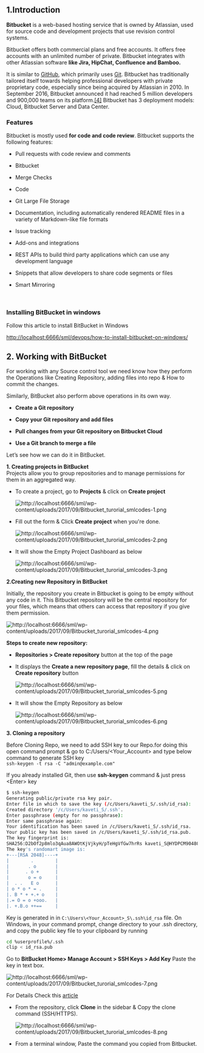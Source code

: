 ## **1.Introduction**

**Bitbucket** is a web-based hosting service that is owned by
Atlassian, used for source code and development projects that use revision
control systems.

Bitbucket offers both commercial plans and free accounts. It offers free
accounts with an unlimited number of private. Bitbucket integrates with other
Atlassian software **like Jira, HipChat, Confluence and Bamboo.**


It is similar to [GitHub](https://en.wikipedia.org/wiki/GitHub), which primarily
uses [Git](https://en.wikipedia.org/wiki/Git_(software)). Bitbucket has
traditionally tailored itself towards helping professional developers with
private proprietary code, especially since being acquired by Atlassian in
2010. In September 2016, Bitbucket announced it had reached 5 million developers
and 900,000 teams on its
platform.[[4]](https://en.wikipedia.org/wiki/Bitbucket#cite_note-4) Bitbucket
has 3 deployment models: Cloud, Bitbucket Server and Data Center.

 

### **Features**

Bitbucket is mostly used **for code and code review**. Bitbucket supports the
following features:

-   Pull requests with code review and comments

-   Bitbucket

-   Merge Checks

-   Code

-   Git Large File Storage

-   Documentation, including automatically rendered README files in a variety of
    Markdown-like file formats

-   Issue tracking

-   Add-ons and integrations

-   REST APIs to build third party applications which can use any development
    language

-   Snippets that allow developers to share code segments or files

-   Smart Mirroring

 

### **Installing BitBucket in windows**

Follow this article to install BitBucket in Windows

<http://localhost:6666/sml/devops/how-to-install-bitbucket-on-windows/>
 

## **2. Working with BitBucket**
 
For working with any Source control tool we need know how they perform the
Operations like Creating Repository, adding files into repo & How to commit the
changes.
 

Similarly, BitBucket also perform above operations in its own way.

-   **Create a Git repository**

-   **Copy your Git repository and add files**

-   **Pull changes from your Git repository on Bitbucket Cloud**

-   **Use a Git branch to merge a file**  



Let’s see how we can do it in BitBucket.


**1. Creating projects in BitBucket**  
Projects allow you to group repositories and to manage permissions for them in
an aggregated way.

-   To create a project, go to **Projects** & click on **Create project**

    ![http://localhost:6666/sml/wp-content/uploads/2017/09/Bitbucket_turorial_smlcodes-1.png](media/6cfe334bdaf7bd91150bd34847476c59.png)
 

-   Fill out the form & Click **Create project** when you're done.

    ![http://localhost:6666/sml/wp-content/uploads/2017/09/Bitbucket_turorial_smlcodes-2.png](media/65cde087b4b38387010a9864b2b59e42.png)
 
-   It will show the Empty Project Dashboard as below

    ![http://localhost:6666/sml/wp-content/uploads/2017/09/Bitbucket_turorial_smlcodes-3.png](media/896960fcd47a638803a59c96276c80d2.png)
 

**2.Creating new Repository in BitBucket**
 
Initially, the repository you create in Bitbucket is going to be empty without
any code in it. This Bitbucket repository will be the central repository for
your files, which means that others can access that repository if you give them
permission.

![http://localhost:6666/sml/wp-content/uploads/2017/09/Bitbucket_turorial_smlcodes-4.png](media/ae75407b427ab55e387ae297a25a6040.png)

**Steps to create new repository:**

-   **Repositories \> Create repository** button at the top of the page
 
-   It displays the **Create a new repository page**, fill the details & click
    on **Create repository** button

    ![http://localhost:6666/sml/wp-content/uploads/2017/09/Bitbucket_turorial_smlcodes-5.png](media/2f19acebd5dc7e61ebc4ca933d25905a.png)
 

-   It will show the Empty Repository as below

    ![http://localhost:6666/sml/wp-content/uploads/2017/09/Bitbucket_turorial_smlcodes-6.png](media/9d4aa27e305327fe68a6fc398ffa5a89.png)
 

**3. Cloning a repository**

Before Cloning Repo, we need to add SSH key to our Repo.for doing this open
command prompt & go to C:/Users/\<Your_Account\> and type below command to
generate SSH key  
`ssh-keygen -t rsa -C "admin@example.com"`
 

If you already installed Git, then use **ssh-keygen** command & just press
\<Enter\> key

```bash
$ ssh-keygen
Generating public/private rsa key pair.
Enter file in which to save the key (/c/Users/kaveti_S/.ssh/id_rsa):
Created directory '/c/Users/kaveti_S/.ssh'.
Enter passphrase (empty for no passphrase):
Enter same passphrase again:
Your identification has been saved in /c/Users/kaveti_S/.ssh/id_rsa.
Your public key has been saved in /c/Users/kaveti_S/.ssh/id_rsa.pub.
The key fingerprint is:
SHA256:D2bOf2p8mlo3qAua8AWOtKjVjkyH/pTeHgVfGw7hrRs kaveti_S@HYDPCM90480L
The key's randomart image is:
+---[RSA 2048]----+
|        .        |
|       . o       |
|      . o +      |
|       o = o     |
|  . .   E o      |
| o * o * = .     |
|. B * + +.+ o    |
|.= O = o +ooo.   |
|. +.B.o ++==     |
```


Key is generated in in `C:\Users\<Your_Account>_S\.ssh\id_rsa`  file. On
Windows, in your command prompt, change directory to your .ssh directory, and
copy the public key file to your clipboard by running
```bash
cd %userprofile%/.ssh
clip < id_rsa.pub
```

 

Go to **BitBucket Home\> Manage Account \> SSH Keys \> Add Key** Paste the key
in text box.

![http://localhost:6666/sml/wp-content/uploads/2017/09/Bitbucket_turorial_smlcodes-7.png](media/b4105ae85bceb4f720d09eea18f2fa50.png)

 

For Details Check this
[article](https://confluence.atlassian.com/bitbucketserver046/using-bitbucket-server/controlling-access-to-code/using-ssh-keys-to-secure-git-operations/creating-ssh-keys?utm_campaign=in-app-help&utm_medium=in-app-help&utm_source=stash)

-   From the repository, click **Clone** in the sidebar & Copy the clone command
    (SSH/HTTPS).

    ![http://localhost:6666/sml/wp-content/uploads/2017/09/Bitbucket_turorial_smlcodes-8.png](media/d57bf63117b82cfc91cd1df92d6f8bd6.png)

 

-   From a terminal window, Paste the command you copied from Bitbucket.

